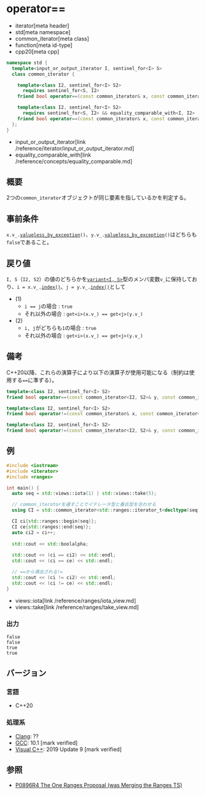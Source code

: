 # operator==
* iterator[meta header]
* std[meta namespace]
* common_iterator[meta class]
* function[meta id-type]
* cpp20[meta cpp]

```cpp
namespace std {
  template<input_or_output_iterator I, sentinel_for<I> S>
  class common_iterator {

    template<class I2, sentinel_for<I> S2>
      requires sentinel_for<S, I2>
    friend bool operator==(const common_iterator& x, const common_iterator<I2, S2>& y);   // (1)

    template<class I2, sentinel_for<I> S2>
      requires sentinel_for<S, I2> && equality_comparable_with<I, I2>
    friend bool operator==(const common_iterator& x, const common_iterator<I2, S2>& y);   // (2)
  };
}
```
* input_or_output_iterator[link /reference/iterator/input_or_output_iterator.md]
* equality_comparable_with[link /reference/concepts/equality_comparable.md]

## 概要
2つの`common_iterator`オブジェクトが同じ要素を指しているかを判定する。

## 事前条件

`x.v_.`[`valueless_by_exception`](/reference/variant/variant/valueless_by_exception.md)`()`、`y.v_.`[`valueless_by_exception`](/reference/variant/variant/valueless_by_exception.md)`()`はどちらも`false`であること。

## 戻り値

`I, S`（`I2, S2`）の値のどちらかを[`variant<I, S>`](/reference/variant/variant.md)型のメンバ変数`v_`に保持しており、`i = x.v_.`[`index()`](/reference/variant/variant/index.md)、`j = y.v_.`[`index()`](/reference/variant/variant/index.md)として

- (1)
    - `i == j`の場合 : `true`
    - それ以外の場合 : `get<i>(x.v_) == get<j>(y.v_)`
- (2)
    - `i, j`がどちらも`1`の場合 : `true`
    - それ以外の場合 : `get<i>(x.v_) == get<j>(y.v_)`


## 備考

C++20以降、これらの演算子により以下の演算子が使用可能になる（制約は使用する`==`に準ずる）。

```cpp
template<class I2, sentinel_for<I> S2>
friend bool operator==(const common_iterator<I2, S2>& y, const common_iterator& x);

template<class I2, sentinel_for<I> S2>
friend bool operator!=(const common_iterator& x, const common_iterator<I2, S2>& y);

template<class I2, sentinel_for<I> S2>
friend bool operator!=(const common_iterator<I2, S2>& y, const common_iterator& x);
```

## 例
```cpp example
#include <iostream>
#include <iterator>
#include <ranges>

int main() {
  auto seq = std::views::iota(1) | std::views::take(5);

  // common_iteratorを通すことでイテレータ型と番兵型を合わせる
  using CI = std::common_iterator<std::ranges::iterator_t<decltype(seq)>, std::ranges::sentinel_t<decltype(seq)>>;

  CI ci{std::ranges::begin(seq)};
  CI ce{std::ranges::end(seq)};
  auto ci2 = ci++;
  
  std::cout << std::boolalpha;
  
  std::cout << (ci == ci2) << std::endl;
  std::cout << (ci == ce) << std::endl;

  // ==から導出される!=
  std::cout << (ci != ci2) << std::endl;
  std::cout << (ci != ce) << std::endl;
}
```
* views::iota[link /reference/ranges/iota_view.md]
* views::take[link /reference/ranges/take_view.md]

### 出力
```
false
false
true
true
```

## バージョン
### 言語
- C++20

### 処理系
- [Clang](/implementation.md#clang): ??
- [GCC](/implementation.md#gcc): 10.1 [mark verified]
- [Visual C++](/implementation.md#visual_cpp): 2019 Update 9 [mark verified]

## 参照
- [P0896R4 The One Ranges Proposal (was Merging the Ranges TS)](http://www.open-std.org/jtc1/sc22/wg21/docs/papers/2018/p0896r4.pdf)
